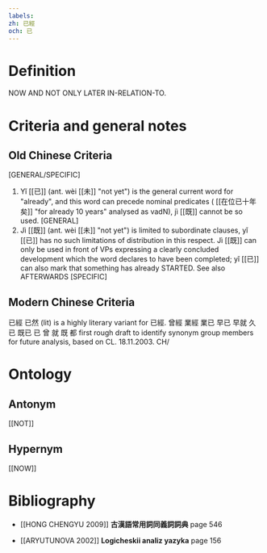 ```yaml
---
labels: 
zh: 已經
och: 已
---
```


# Definition
NOW AND NOT ONLY LATER IN-RELATION-TO. 
# Criteria and general notes
## Old Chinese Criteria
[GENERAL/SPECIFIC]
1. Yǐ [[已]] (ant. wèi [[未]] "not yet") is the general current word for "already", and this word can precede nominal predicates ( [[在位已十年矣]] "for already 10 years" analysed as vadN), jì [[既]] cannot be so used.
[GENERAL]
2. Jì [[既]] (ant. wèi [[未]] "not yet") is limited to subordinate clauses, yǐ [[已]] has no such limitations of distribution in this respect. Jì [[既]] can only be used in front of VPs expressing a clearly concluded development which the word declares to have been completed; yǐ [[已]] can also mark that something has already STARTED. See also AFTERWARDS
[SPECIFIC]
## Modern Chinese Criteria
已經
已然 (lit) is a highly literary variant for 已經.
曾經
業經
業已
早已
早就
久已
既已
已
曾
就
既
都
first rough draft to identify synonym group members for future analysis, based on CL. 18.11.2003. CH/
# Ontology

## Antonym
[[NOT]]
## Hypernym
[[NOW]]
# Bibliography
- [[HONG CHENGYU 2009]]
**古漢語常用詞同義詞詞典** page 546

- [[ARYUTUNOVA 2002]]
**Logicheskii analiz yazyka** page 156
